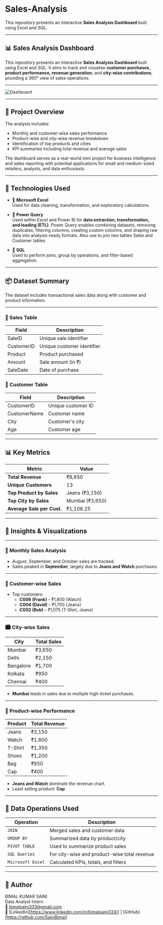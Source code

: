 # Sales-Analysis
This repository presents an interactive **Sales Analysis Dashboard** built using Excel and SQL.


---------------



## 📊 Sales Analysis Dashboard    

This repository presents an interactive **Sales Analysis Dashboard** built using  Excel and SQL. It aims to track and visualise **customer purchases, product performance, revenue generation**, and **city-wise contributions**, providing a 360° view of sales operations.

---------------

![Dashboard](https://github.com/user-attachments/assets/f1d93e26-190e-4f6b-a166-f405a2edcaf5)


---

## 📁 Project Overview

The analysis includes:
- Monthly and customer-wise sales performance
- Product-wise and city-wise revenue breakdown
- Identification of top products and cities
- KPI summaries including total revenue and average sales

The dashboard serves as a real-world mini project for business intelligence and sales reporting with potential applications for small and medium-sized retailers, analysts, and data enthusiasts.

---

## 🚀 Technologies Used


- 📁 **Microsoft Excel**  
  Used for data cleaning, transformation, and exploratory calculations.

- 🔄 **Power Query**  
  Used within Excel and Power BI for **data extraction, transformation, and loading (ETL)**. Power Query enables combining datasets, removing duplicates, filtering columns, creating custom columns, and shaping raw data into analysis-ready formats. Also use to join two tables Sales and Customer tables

- 🧮 **SQL**  
  Used to perform joins, group by operations, and filter-based aggregation.

---

## 📦 Dataset Summary

The dataset includes transactional sales data along with customer and product information.

---------

### 🔹 Sales Table

| Field        | Description                 |
|--------------|-----------------------------|
| SaleID       | Unique sale identifier      |
| CustomerID   | Unique customer identifier  |
| Product      | Product purchased           |
| Amount       | Sale amount (in ₹)          |
| SaleDate     | Date of purchase            |

### 🔹 Customer Table

| Field        | Description                 |
|--------------|-----------------------------|
| CustomerID   | Unique customer ID          |
| CustomerName | Customer name               |
| City         | Customer's city             |
| Age          | Customer age                |

---

## 📊 Key Metrics

| Metric                    | Value       |
|---------------------------|-------------|
| **Total Revenue**         | ₹8,850      |
| **Unique Customers**      | 13          |
| **Top Product by Sales**  | Jeans (₹3,150) |
| **Top City by Sales**     | Mumbai (₹3,650) |
| **Average Sale per Cust.**| ₹1,106.25   |

---

## 📍 Insights & Visualizations

----------------


### 📆 Monthly Sales Analysis

- August, September, and October sales are tracked.
- Sales peaked in **September**, largely due to **Jeans and Watch** purchases.



---

### 🧑 Customer-wise Sales

- Top customers:
  - **C006 (Frank)** – ₹1,800 (Watch)
  - **C004 (David)** – ₹1,700 (Jeans)
  - **C002 (Bob)** – ₹1,075 (T-Shirt, Jeans)


---

### 🏙️ City-wise Sales

| City       | Total Sales |
|------------|-------------|
| Mumbai     | ₹3,650      |
| Delhi      | ₹2,150      |
| Bangalore  | ₹1,700      |
| Kolkata    | ₹950        |
| Chennai    | ₹400        |

- **Mumbai** leads in sales due to multiple high-ticket purchases.



---

### 🎯 Product-wise Performance

| Product   | Total Revenue |
|-----------|----------------|
| Jeans     | ₹3,150         |
| Watch     | ₹1,800         |
| T-Shirt   | ₹1,350         |
| Shoes     | ₹1,200         |
| Bag       | ₹950           |
| Cap       | ₹400           |

- **Jeans and Watch** dominate the revenue chart.
- Least selling product: **Cap**


---

## 🧮 Data Operations Used

| Operation        | Description                         |
|------------------|-------------------------------------|
| `JOIN`           | Merged sales and customer data      |
| `GROUP BY`       | Summarized data by product/city     |
| `PIVOT TABLE`    | Used to summarize product sales     |
| `SQL Queries`    | For city-wise and product-wise total revenue |
| `Microsoft Excel`   | Calculated KPIs, totals, and filters|

---

## 🙌 Author

BIMAL KUMAR SAINI         
Data Analyst Intern                
📧 bimalsaini333@gmail.com                              
🔗 [LinkedIn][https://www.linkedin.com/in/bimalsaini333/] | [GitHub][https://github.com/SainiBimal]

